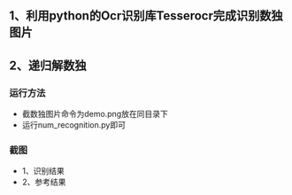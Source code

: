 ## 1、利用python的Ocr识别库Tesserocr完成识别数独图片
## 2、递归解数独

### 运行方法
- 截数独图片命令为demo.png放在同目录下
- 运行num_recognition.py即可

### 截图
- 1、识别结果
- 2、参考结果
